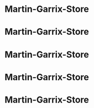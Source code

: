 # Martin-Garrix-Store
# Martin-Garrix-Store
# Martin-Garrix-Store
# Martin-Garrix-Store
# Martin-Garrix-Store

